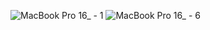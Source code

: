 ![MacBook Pro 16_ - 1](https://github.com/user-attachments/assets/02f28b8d-2125-41f1-87c5-575837aac32c)
![MacBook Pro 16_ - 6](https://github.com/user-attachments/assets/980d583b-b95d-4957-9af1-70c3fc7c39a9)
